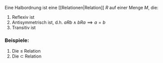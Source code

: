 Eine Halbordnung ist eine [[Relationen|Relation]] $R$ auf einer Menge $M$, die:
1. Reflexiv ist
2. Antisymmetrisch ist, d.h. $a R b \land b R a \implies a = b$ 
3. Transitiv ist

### Beispiele:
1. Die $\le$ Relation
2. Die $\subset$ Relation
